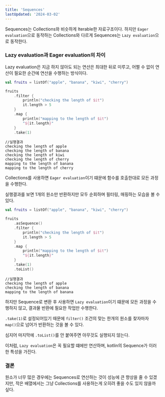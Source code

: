 ```yaml
---
title: 'Sequences'
lastUpdated: '2024-03-02'
---
```


Sequences는 Collections와 비슷하게 Iterable한 자료구조이다. 하지만 `Eager evaluation`으로 동작하는 Collections와 다르게 Sequences는 `Lazy evaluation`으로 동작한다.

### Lazy evaluation과 Eager evaluation의 차이

Lazy evaluation은 지금 하지 않아도 되는 연산은 최대한 뒤로 미루고, 어쩔 수 없이 연산이 필요한 순간에 연산을 수행하는 방식이다.

```kotlin
val fruits = listOf("apple", "banana", "kiwi", "cherry")

fruits
    .filter {
        println("checking the length of $it")
        it.length > 5
    }
    .map {
        println("mapping to the length of $it")
        "${it.length}"
    }
    .take(1)
```

```
//실행결과
checking the length of apple
checking the length of banana
checking the length of kiwi
checking the length of cherry
mapping to the length of banana
mapping to the length of cherry
```

Collections를 사용하면 `Eager evaluation`이기 떄문에 함수를 호출한대로 모든 과정을 수행한다.

실행결과를 보면 1개의 원소만 반환하지만 모두 순회하며 필터링, 매핑하는 모습을 볼 수 있다. 

```kotlin
val fruits = listOf("apple", "banana", "kiwi", "cherry")

fruits
    .asSequence()
    .filter {
        println("checking the length of $it")
        it.length > 5
    }
    .map {
        println("mapping to the length of $it")
        "${it.length}"
    }
    .take(1)
    .toList()
```

```
//실행결과
checking the length of apple
checking the length of banana
mapping to the length of banana
```

하지만 Sequence로 변환 후 사용하면 `Lazy evaluation`이기 떄문에 모든 과정을 수행하지 않고, 결과물 반환에 필요한 작업만 수행한다.

`.take(1)`로 설정되어있기 때문에 `filter()` 조건의 맞는 한개의 원소를 찾자마자 `map()`으로 넘어가 반환하는 것을 볼 수 있다.

심지어 마지막에 `.toList()`를 안 붙여주면 아무것도 실행되지 않는다.

이처럼, `Lazy evaluation`은 꼭 필요할 떄에만 연산하며, kotlin의 Sequence가 이러한 특성을 가진다.

### 결론

원소가 너무 많은 경우에는 Sequences로 연산하는 것이 성능에 큰 향상을 줄 수 있겠지만, 작은 배열에서는 그냥 Collections를 사용하는게 오히려 좋을 수도 있지 않을까 싶다.